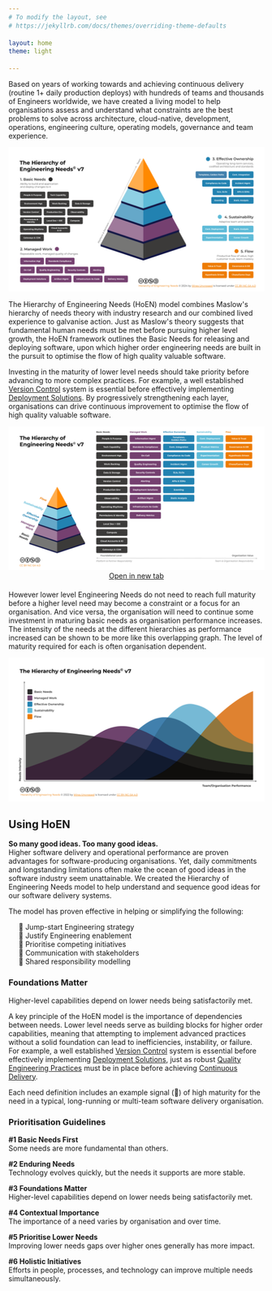 ```yaml
---
# To modify the layout, see
# https://jekyllrb.com/docs/themes/overriding-theme-defaults

layout: home
theme: light

---
```


Based on years of working towards and achieving continuous delivery (routine 1+ daily production deploys) with hundreds of teams and thousands of Engineers worldwide, we have created a living model to help organisations assess and understand what constraints are the best problems to solve across architecture, cloud-native, development, operations, engineering culture, operating models, governance and team experience.

​![Hierarchy of Engineeering Needs - Overview](./assets/hoen_overview.svg)

The Hierarchy of Engineering Needs (HoEN) model combines Maslow's hierarchy of needs theory with industry research and our combined lived experience to galvanise action. 
Just as Maslow's theory suggests that fundamental human needs must be met before pursuing higher level growth, the HoEN framework outlines the Basic Needs for releasing and deploying software, upon which higher order engineering needs are built in the pursuit to optimise the flow of high quality valuable software.

Investing in the maturity of lower level needs should take priority before advancing to more complex practices. For example, a well established [Version Control](/basic_needs/#1-version-control) system is essential before effectively implementing [Deployment Solutions](/managed_work/#2-deployment-solutions). By progressively strengthening each layer, organisations can drive continuous improvement to optimise the flow of high quality valuable software.

<a href="./assets/hoen_need-table.svg" target="_blank">
  <img src="./assets/hoen_need-table.svg" alt="Hierarchy of Engineeering Needs - Table">
</a>
<div style="text-align: center; margin-bottom: 20px; margin-top: 0px">
  <a href="./assets/hoen_need-table.svg" target="_blank">Open in new tab</a>
</div>

However lower level Engineering Needs do not need to reach full maturity before a higher level need may become a constraint or a focus for an organisation. And vice versa, the organisation will need to continue some investment in maturing basic needs as organisation performance increases. The intensity of the needs at the different hierarchies as performance increased can be shown to be more like this overlapping graph. The level of maturity required for each is often organisation dependent.

![Hierarchy of Engineeering Needs - Intensity and Performance over time](./assets/hoen_intensity-performance.svg)

## Using HoEN
**So many good ideas. Too many good ideas.**  
Higher software delivery and operational performance are proven advantages for software-producing organisations. Yet, daily commitments and longstanding limitations often make the ocean of good ideas in the software industry seem unattainable.
We created the Hierarchy of Engineering Needs model to help understand and sequence good ideas for our software delivery systems.

The model has proven effective in helping or simplifying the following:

<ul style="list-style-type: none; padding-left: 20px;">
  <li>🔸 Jump-start Engineering strategy</li>
  <li>🔸 Justify Engineering enablement</li>
  <li>🔸 Prioritise competing initiatives</li>
  <li>🔸 Communication with stakeholders</li>
  <li>🔸 Shared responsibility modelling</li>
</ul>

### Foundations Matter
Higher-level capabilities depend on lower needs being satisfactorily met.

A key principle of the HoEN model is the importance of dependencies between needs. Lower level needs serve as building blocks for higher order capabilities, meaning that attempting to implement advanced practices without a solid foundation can lead to inefficiencies, instability, or failure. For example, a well established [Version Control](/basic_needs/#1-version-control) system is essential before effectively implementing [Deployment Solutions](/managed_work/#2-deployment-solutions), just as robust [Quality Engineering Practices](/managed_work/#2-quality) must be in place before achieving [Continuous Delivery](/sustainability/#4-continuous-deployment).

Each need definition includes an example signal (📶) of high maturity for the need in a typical, long-running or multi-team software delivery organisation. 

### Prioritisation Guidelines

**#1 Basic Needs First**  
Some needs are more fundamental than others.

**#2 Enduring Needs**  
Technology evolves quickly, but the needs it supports are more stable.

**#3 Foundations Matter**  
Higher-level capabilities depend on lower needs being satisfactorily met.

**#4 Contextual Importance**  
The importance of a need varies by organisation and over time.

**#5 Prioritise Lower Needs**  
Improving lower needs gaps over higher ones generally has more impact.

**#6 Holistic Initiatives**  
Efforts in people, processes, and technology can improve multiple needs simultaneously.